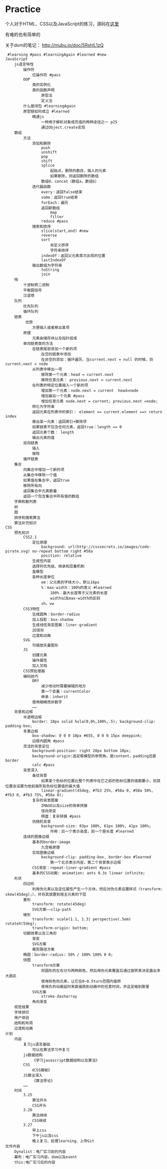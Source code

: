 # Practice
个人对于HTML、CSS以及JavaScript的练习，源码在[这里](https://github.com/zhangmengxue/Practice)






有难的也有简单的

关于dom的笔记：
http://mubu.io/doc/5RshlL1zQ

     #learning #pass #learningAgain #learned #new
    JavaScript
        js语言特性
            操作符
                位操作符 #pass
            OOP
                类的实例化
                类的函数声明
                    原型法
                    定义法
            什么是闭包 #learningAgain 
            原型链如何成立 #learned
                精通js
                    一种用于解析对象成员值的两种途径之一 p25
                    通过Object.create实现
        数组
            方法
                添加和删除
                    push
                    unshift
                    pop
                    shift
                    splice
                        起始点，删除的数目，插入的元素
                        如果删除，则返回删除的数组
                    数组0，concat（数组a，数组b）
                迭代器函数
                    every：返回false结束
                    some：返回true结束
                    forEach：遍历
                    返回新数组
                        map
                        filter
                    reduce #pass
                搜索和排序
                    slice(start,end) #new
                    reverse
                    sort
                        自定义排序
                        字符串排序
                    indexOf：返回父元素首次出现的位置
                    lastIndexOf
                输出数组为字符串
                    toString
                    join
        栈
            十进制转二进制
            平衡圆括号
            汉诺塔
        队列
            优先队列
            循环队列
        链表
             优势
                方便插入或者移出某项
            原理
                元素由储存块以及指针组成
            单向链表类的方法
                在链表尾部添加一个新的项
                    在空的链表中添加
                    在非空的添加：循环遍历，当current.next = null 的时候，将current.next = node
                从列表中移出一项
                    移除第一个元素：head = current.next
                    移除任意元素： previous.next = current.next
                在列表的特定位置插入一个新的项
                    增加第一个元素：node.next = current  head=node
                    增加最后一个元素 #pass 
                    增加任意元素 node.next = current; previous.next =node;
                转化为字符串
                返回元素在列表中的索引： element == current.element ==> return index
                移出某一元素：返回索引+移除项
                如果链表不包含任何元素，返回true：length == 0 
                返回元素个数： length
                输出元素的值
            双向链表
                插入
                移除
            循环链表
        集合
            向集合中增加一个新的项
            从集合中移除一个值
            如果值在集合中，返回true
            移除所有向
            返回集合中元素数量
            返回一个包含集合中所有值的数组
        字典和散列表
        树
        图
        排序和搜索算法
        算法补充知识
    CSS
        预先知识
            CSS2.1
                定位原理
                    background: url(http://csssecrets.io/images/code-pirate.svg) no-repeat bottom right #58a
                    position: relative
                生成性内容
                选择符优先级、继承和层叠机制
                盒模型
                各种长度单位
                    em：父元素的字体大小，默认16px
                    %：max-width：100%的意义 #learned
                        100%：最大长度等于父元素的长度
                        width以及max-width的区别
                    vh，vw
            CSS3特性                                                                                                                                     
                生成圆角：border-radius
                加上投影：box-shadow
                生成线性渐变图案：liner-gradient
                2D变形
                过渡和动画
            SVG
                可缩放矢量图形
            JS
                创建元素
                操作属性
                加入文档
            CSS预处理器
            编码技巧
                DRY
                    减少改动时需要编辑的地方
                    第一个变量：currentColor
                    继承：inherit
                使用眼睛而非数字
                ……
        背景和边框
            半透明边框
                border: 10px solid hsla(0,0%,100%,.5); background-clip: padding-box;
            多重边框
                box-shadow: 0 0 0 10px #655, 0 0 0 15px deeppink;
                边框内圆角 #pass
            灵活的背景定位
                background-position: right 20px bottom 10px;
                background-origin:选定框模型的参照角，是content，padding还是border
                calc #pass
            背景深入
                条纹背景
                    如果某个色标的位置比整个列表中在它之前的色标位置的值都要小，则其位置会设置为他前面所有色标位置值的最大值
                    linear-gradient(45deg, #fb3 25%, #58a 0, #58a 50%, #fb3 0, #fb3 75%, #58a 0);
                复杂的背景图案
                    IMAGE以及size的简单拼接
                    径向渐变
                    棋盘：复杂拼接 #pass
                伪随机背景
                    background-size: 83px 100%, 61px 100%, 41px 100%;
                        作用：后一个表示高度，前一个是长度 #learned
            连续的图像边框
                基本的border-image
                    九宫格原理
                实现图像边框
                    background-clip: padding-box, border-box #learned
                        第一个北京表示内容，第二个背景表示边框
                CSS渐变：repeat-liner-gradient #pass
                基本的CSS动画: animation: ants 0.3s linear infinite;
        形状
            四边形
                利用伪元素以及定位属性产生一个方块，然后对伪元素设置样式（transform: skew(45deg);），并将其放置到宿主元素的下层
            菱形
                transform: rotate(45deg)
                SVG方案——clip-path
            梯形
                transform: scale(1.1, 1.3) perspective(.5em) rotateX(5deg);
                transform-origin: bottom;
            切脚效果以及三角形
                渐变
                SVG方案
                裁剪路径方案
            椭圆：border-radius: 50% / 100% 100% 0 0;
            饼图
                transform方案
                    将圆形的左右分为两种颜色，然后用伪元素覆盖后通过旋转来决定露出多大扇区
                    使用棕色伪元素，让它在0~0.5turn范围内旋转
                    使用负的动画延时来直接跳到动画中的任意时间，并且定格到那里
                SVG方案
                    stroke-dasharray
                角向渐变
        视觉效果
        字体排印
        用户体验
        结构和布局
        过渡和动画
    计划
        内容
            复习js语言基础
                可以在算法学习中复习
            js数据结构
                《学习javascript数据结构以及算法》
            CSS
                《CSS揭秘》
            JS算法深入
                《算法导论》
            ……
        时间
            3.25
                算法开头
                CSS开头
            3.26
                算法继续
                CSS继续
            3.27
                早上css
                下午js以及css
                晚上复习、处理learning、上传Git
    文件内容
        Dynalist：电厂实习前的内容
        幕布：电厂实习内容，dom以及event
        this:电厂实习后的内容
